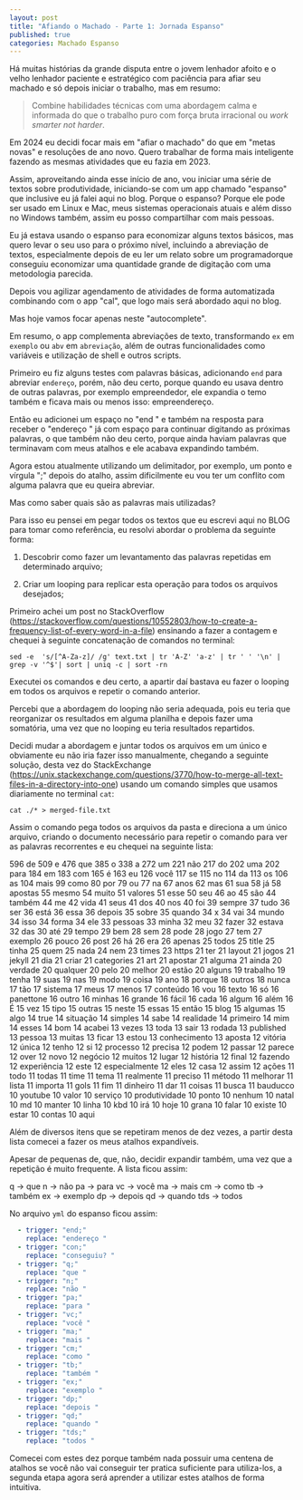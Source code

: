 ```yaml
---
layout: post
title: "Afiando o Machado - Parte 1: Jornada Espanso"
published: true
categories: Machado Espanso
---
```


Há muitas histórias da grande disputa entre o jovem lenhador afoito e o velho lenhador paciente e estratégico com paciência para afiar seu machado e só depois iniciar o trabalho, mas em resumo: 

>  Combine habilidades técnicas com uma abordagem calma e informada do que o trabalho puro com força bruta irracional ou _work smarter not harder_.

Em 2024 eu decidi focar mais em "afiar o machado" do que em "metas novas" e resoluções de ano novo. Quero trabalhar de forma mais inteligente fazendo as mesmas atividades que eu fazia em 2023. 

Assim, aproveitando ainda esse início de ano, vou iniciar uma série de textos sobre produtividade, iniciando-se com um app chamado "espanso" que inclusive eu já falei aqui no blog. 
Porque o espanso? Porque ele pode ser usado em Linux e Mac, meus sistemas operacionais atuais e além disso no Windows também, assim eu posso compartilhar com mais pessoas. 

Eu já estava usando o espanso para economizar alguns textos básicos, mas quero levar o seu uso para o próximo nível, incluindo a abreviação de textos, especialmente depois de eu ler um relato sobre um programadorque conseguiu economizar uma quantidade grande de digitação com uma metodologia parecida. 

Depois vou agilizar agendamento de atividades de forma automatizada combinando com o app "cal", que logo mais será abordado aqui no blog. 

Mas hoje vamos focar apenas neste "autocomplete". 

Em resumo, o app complementa abreviações de texto, transformando `ex` em `exemplo` ou `abv` em `abreviação`, além de outras funcionalidades como variáveis e utilização de shell e outros scripts. 

Primeiro eu fiz alguns testes com palavras básicas, adicionando `end` para abreviar `endereço`, porém, não deu certo, porque quando eu usava dentro de outras palavras, por exemplo empreendedor, ele expandia o temo também e ficava mais ou menos isso: empreendereço. 

Então eu adicionei um espaço no "end " e também na resposta para receber o "endereço " já com espaço para continuar digitando as próximas palavras, o que também não deu certo, porque ainda haviam palavras que terminavam com meus atalhos e ele acabava expandindo também.

Agora estou atualmente utilizando um delimitador, por exemplo, um ponto e vírgula ";" depois do atalho, assim dificilmente eu vou ter um conflito com alguma palavra que eu queira abreviar.

Mas como saber quais são as palavras mais utilizadas? 

Para isso eu pensei em pegar todos os textos que eu escrevi aqui no BLOG para tomar como referência, eu resolvi abordar o problema da seguinte forma: 

1. Descobrir como fazer um levantamento das palavras repetidas em determinado arquivo; 

2. Criar um looping para replicar esta operação para todos os arquivos desejados; 

Primeiro achei um post no StackOverflow (https://stackoverflow.com/questions/10552803/how-to-create-a-frequency-list-of-every-word-in-a-file) ensinando a fazer a contagem e chequei à seguinte concatenação de comandos no terminal: 

`sed -e  's/[^A-Za-z]/ /g' text.txt | tr 'A-Z' 'a-z' | tr ' ' '\n' | grep -v '^$'| sort | uniq -c | sort -rn
`

Executei os comandos e deu certo, a apartir daí bastava eu fazer o looping em todos os arquivos e repetir o comando anterior. 

Percebi que a abordagem do looping não seria adequada, pois eu teria que reorganizar os resultados em alguma planilha e depois fazer uma somatória, uma vez que no looping eu teria resultados repartidos. 

Decidi mudar a abordagem e juntar todos os arquivos em um único e obviamente eu não iria fazer isso manualmente, chegando a seguinte solução, desta vez do StackExchange (https://unix.stackexchange.com/questions/3770/how-to-merge-all-text-files-in-a-directory-into-one) usando um comando simples que usamos diariamente no terminal `cat`: 

`cat ./* > merged-file.txt`

Assim o comando pega todos os arquivos da pasta e direciona a um único arquivo, criando o documento necessário para repetir o comando para ver as palavras recorrentes e eu chequei na seguinte lista: 

 596 de
 509 e
 476 que
 385 o
 338 a
 272 um
 221 não
 217 do
 202 uma
 202 para
 184 em
 183 com
 165 é
 163 eu
 126 você
 117 se
 115 no
 114 da
 113 os
 106 as
 104 mais
  99 como
  80 por
  79 ou
  77 na
  67 anos
  62 mas
  61 sua
  58 já
  58 apostas
  55 mesmo
  54 muito
  51 valores
  51 esse
  50 seu
  46 ao
  45 são
  44 também
  44 me
  42 vida
  41 seus
  41 dos
  40 nos
  40 foi
  39 sempre
  37 tudo
  36 ser
  36 está
  36 essa
  36 depois
  35 sobre
  35 quando
  34 x
  34 vai
  34 mundo
  34 isso
  34 forma
  34 ele
  33 pessoas
  33 minha
  32 meu
  32 fazer
  32 estava
  32 das
  30 até
  29 tempo
  29 bem
  28 sem
  28 pode
  28 jogo
  27 tem
  27 exemplo
  26 pouco
  26 post
  26 há
  26 era
  26 apenas
  25 todos
  25 title
  25 tinha
  25 quem
  25 nada
  24 nem
  23 times
  23 https
  21 ter
  21 layout
  21 jogos
  21 jekyll
  21 dia
  21 criar
  21 categories
  21 art
  21 apostar
  21 alguma
  21 ainda
  20 verdade
  20 qualquer
  20 pelo
  20 melhor
  20 estão
  20 alguns
  19 trabalho
  19 tenha
  19 suas
  19 nas
  19 modo
  19 coisa
  19 ano
  18 porque
  18 outros
  18 nunca
  17 tão
  17 sistema
  17 meus
  17 menos
  17 conteúdo
  16 vou
  16 texto
  16 só
  16 panettone
  16 outro
  16 minhas
  16 grande
  16 fácil
  16 cada
  16 algum
  16 além
  16 É
  15 vez
  15 tipo
  15 outras
  15 neste
  15 essas
  15 então
  15 blog
  15 algumas
  15 algo
  14 true
  14 situação
  14 simples
  14 sabe
  14 realidade
  14 primeiro
  14 mim
  14 esses
  14 bom
  14 acabei
  13 vezes
  13 toda
  13 sair
  13 rodada
  13 published
  13 pessoa
  13 muitas
  13 ficar
  13 estou
  13 conhecimento
  13 aposta
  12 vitória
  12 única
  12 tenho
  12 si
  12 processo
  12 precisa
  12 podem
  12 passar
  12 parece
  12 over
  12 novo
  12 negócio
  12 muitos
  12 lugar
  12 história
  12 final
  12 fazendo
  12 experiência
  12 este
  12 especialmente
  12 eles
  12 casa
  12 assim
  12 ações
  11 todo
  11 todas
  11 time
  11 tema
  11 realmente
  11 preciso
  11 método
  11 melhorar
  11 lista
  11 importa
  11 gols
  11 fim
  11 dinheiro
  11 dar
  11 coisas
  11 busca
  11 bauducco
  10 youtube
  10 valor
  10 serviço
  10 produtividade
  10 ponto
  10 nenhum
  10 natal
  10 md
  10 manter
  10 linha
  10 kbd
  10 irá
  10 hoje
  10 grana
  10 falar
  10 existe
  10 estar
  10 contas
  10 aqui

  Além de diversos itens que se repetiram menos de dez vezes, a partir desta lista comecei a fazer os meus atalhos expandíveis. 
  
  Apesar de pequenas de, que, não, decidir expandir também, uma vez que a repetição é muito frequente. A lista ficou assim: 
  
  q -> que 
  n -> não 
  pa -> para 
  vc -> você 
  ma -> mais 
  cm -> como 
  tb -> também
  ex -> exemplo
  dp -> depois 
  qd -> quando 
  tds -> todos

No arquivo `yml` do espanso ficou assim: 

```yml
  - trigger: "end;"
    replace: "endereço "
  - trigger: "con;"
    replace: "conseguiu? "
  - trigger: "q;"
    replace: "que "
  - trigger: "n;"
    replace: "não "
  - trigger: "pa;"
    replace: "para " 
  - trigger: "vc;"
    replace: "você " 
  - trigger: "ma;"
    replace: "mais " 
  - trigger: "cm;"
    replace: "como " 
  - trigger: "tb;"
    replace: "também "
  - trigger: "ex;"
    replace: "exemplo "
  - trigger: "dp;"
    replace: "depois " 
  - trigger: "qd;"
    replace: "quando " 
  - trigger: "tds;"
    replace: "todos "
```

Comecei com estes dez porque também nada possuir uma centena de atalhos se você não vai conseguir ter pratica suficiente para utiliza-los, a segunda etapa agora será aprender a utilizar estes atalhos de forma intuitiva.


